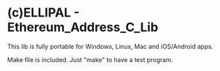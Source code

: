 # (c)ELLIPAL - Ethereum_Address_C_Lib

This lib is fully portable for Windows, Linux, Mac and iOS/Android apps.

Make file is included.
Just "make" to have a test program.
